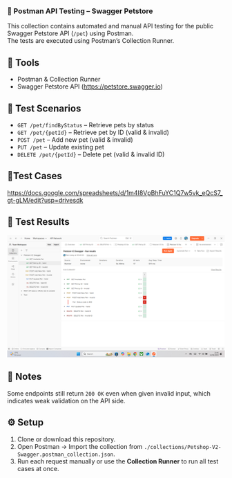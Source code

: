 ### 🐾 Postman API Testing – Swagger Petstore

This collection contains automated and manual API testing for the public Swagger Petstore API (`/pet`) using Postman.  
The tests are executed using Postman’s Collection Runner.

## 🔧 Tools
- Postman & Collection Runner
- Swagger Petstore API (https://petstore.swagger.io)

## 🧪 Test Scenarios
- `GET /pet/findByStatus` – Retrieve pets by status
- `GET /pet/{petId}` – Retrieve pet by ID (valid & invalid)
- `POST /pet` – Add new pet (valid & invalid)
- `PUT /pet` – Update existing pet
- `DELETE /pet/{petId}` – Delete pet (valid & invalid ID)

## 📜Test Cases
https://docs.google.com/spreadsheets/d/1m4I8VpBhFuYC1Q7w5vk_eQcS7_gt-gLM/edit?usp=drivesdk

## 📸 Test Results
![Screenshot – Collection Runner Result](screenshot/test-result.png)

## 📝 Notes
Some endpoints still return `200 OK` even when given invalid input, which indicates weak validation on the API side.

## ⚙️ Setup

1. Clone or download this repository.
2. Open Postman → Import the collection from `./collections/Petshop-V2-Swagger.postman_collection.json`.
3. Run each request manually or use the **Collection Runner** to run all test cases at once.
